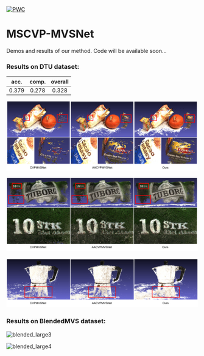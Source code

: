 [![PWC](https://img.shields.io/endpoint.svg?url=https://paperswithcode.com/badge/cost-volume-pyramid-network-with-multi/3d-reconstruction-on-dtu)](https://paperswithcode.com/sota/3d-reconstruction-on-dtu?p=cost-volume-pyramid-network-with-multi)
# MSCVP-MVSNet
Demos and results of our method. Code will be available soon...





### Results on DTU dataset:

| acc.  | comp. | overall |
| :---: | :---: | :-----: |
| 0.379 | 0.278 |  0.328  |



![dtu1clip](/dtu1clip.png)

![dtu2clip](/dtu2clip.png)

![dtu3clip](/dtu3clip.png)





### Results on BlendedMVS dataset:

![blended_large3](/blended_large3.png)

![blended_large4](/blended_large4.png)
